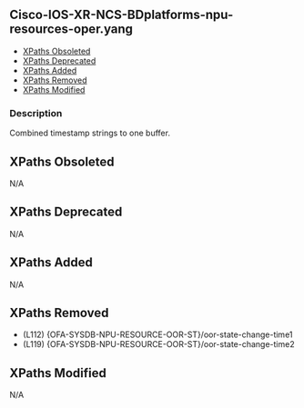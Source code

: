 ## Cisco-IOS-XR-NCS-BDplatforms-npu-resources-oper.yang

- [XPaths Obsoleted](#xpaths-obsoleted)
- [XPaths Deprecated](#xpaths-deprecated)
- [XPaths Added](#xpaths-added)
- [XPaths Removed](#xpaths-removed)
- [XPaths Modified](#xpaths-modified)

### Description

Combined timestamp strings to one buffer.

## XPaths Obsoleted

N/A

## XPaths Deprecated

N/A

## XPaths Added

N/A

## XPaths Removed

- (L112)	{OFA-SYSDB-NPU-RESOURCE-OOR-ST}/oor-state-change-time1
- (L119)	{OFA-SYSDB-NPU-RESOURCE-OOR-ST}/oor-state-change-time2

## XPaths Modified

N/A

